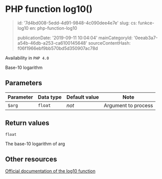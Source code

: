 PHP function log10()
====================

> id: '7d4bd008-5edd-4d91-9848-4c090dee4e7e'
> slug:
> 	cs: funkce-log10
> 	en: php-function-log10
> 
> publicationDate: '2019-09-11 10:04:04'
> mainCategoryId: '0eeab3a7-a54b-46db-a253-ca6100145648'
> sourceContentHash: f06f1966ebf9bb570bd5d350907ac78d

Availability in `PHP 4.0`

Base-10 logarithm


Parameters
--------------

| Parameter | Data type | Default value | Note |
|-----|-----|-----|-----|
| `$arg` | `float` | *not* | Argument to process |


Return values
----------------

`float`

The base-10 logarithm of arg

Other resources
------------

[Official documentation of the log10 function](https://www.php.net/manual/en/function.log10.php)
